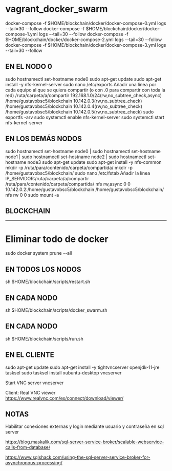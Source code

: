 # vagrant_docker_swarm
docker-compose -f $HOME/blockchain/docker/docker-compose-0.yml logs --tail=30 --follow
docker-compose -f $HOME/blockchain/docker/docker-compose-1.yml logs --tail=30 --follow
docker-compose -f $HOME/blockchain/docker/docker-compose-2.yml logs --tail=30 --follow
docker-compose -f $HOME/blockchain/docker/docker-compose-3.yml logs --tail=30 --follow

EN EL NODO 0
---------------------------------------------------------------------------------------
sudo hostnamectl set-hostname node0
sudo apt-get update
sudo apt-get install -y nfs-kernel-server
sudo nano /etc/exports
Añadir una línea por cada equipo al que se quiera compartir (o con .0 para compartir con toda la red)
/ruta/carpeta/a/compartir 192.168.1.0/24(rw,no_subtree_check,async)
/home/gustavobsc5/blockchain 10.142.0.3(rw,no_subtree_check)
/home/gustavobsc5/blockchain 10.142.0.4(rw,no_subtree_check)
/home/gustavobsc5/blockchain 10.142.0.5(rw,no_subtree_check)
sudo exportfs -arv
sudo systemctl enable nfs-kernel-server
sudo systemctl start nfs-kernel-server


EN LOS DEMÁS NODOS
----------------------------------------------------------------------------------------
sudo hostnamectl set-hostname node0 | sudo hostnamectl set-hostname node1 | sudo hostnamectl set-hostname node2 | sudo hostnamectl set-hostname node3
sudo apt-get update
sudo apt-get install -y nfs-common
mkdir -p /ruta/para/contenido/carpeta/compartida/
mkdir -p /home/gustavobsc5/blockchain/
sudo nano /etc/fstab
Añadir la línea
IP_SERVIDOR:/ruta/carpeta/a/compartir /ruta/para/contenido/carpeta/compartida/ nfs rw,async 0 0
10.142.0.2:/home/gustavobsc5/blockchain /home/gustavobsc5/blockchain/ nfs rw 0 0
sudo mount -a

BLOCKCHAIN
----------------------------------------------------------------------------------------
----------------------------------------------------------------------------------------

# Eliminar todo de docker
sudo docker system prune --all

EN TODOS LOS NODOS
----------------------------------------------------------------------------------------
sh $HOME/blockchain/scripts/restart.sh

EN CADA NODO
---------------------------------------------------------------------------------------
sh $HOME/blockchain/scripts/docker_swarm.sh

EN CADA NODO
------------------------------------------------------------------------------------------
sh $HOME/blockchain/scripts/run.sh

EN EL CLIENTE
---------------------------------------------------------------------------------------
sudo apt-get update
sudo apt-get install -y tightvncserver openjdk-11-jre tasksel
sudo tasksel install xubuntu-desktop
vncserver

Start VNC server
vncserver

Client: Real VNC viewer
https://www.realvnc.com/es/connect/download/viewer/

NOTAS
------------------------------------------------------------------------------------------
Habilitar conexiones externas y login mediante usuario y contraseña en sql server


https://blog.maskalik.com/sql-server-service-broker/scalable-webservice-calls-from-database/

https://www.sqlshack.com/using-the-sql-server-service-broker-for-asynchronous-processing/